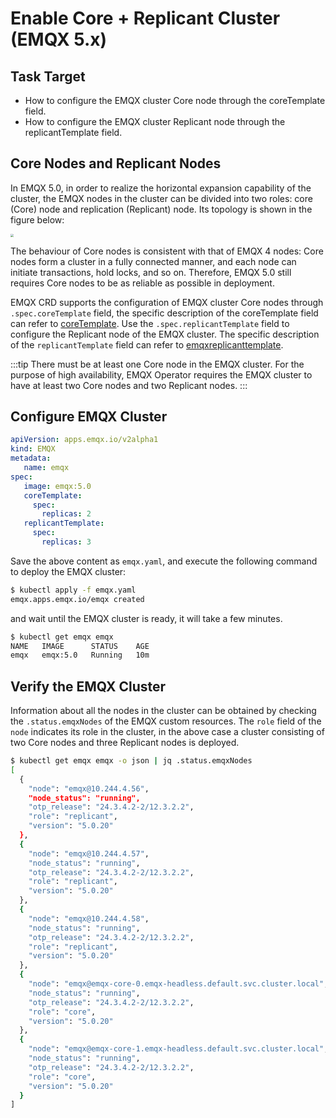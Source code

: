 # Enable Core + Replicant Cluster (EMQX 5.x)

## Task Target

- How to configure the EMQX cluster Core node through the coreTemplate field.
- How to configure the EMQX cluster Replicant node through the replicantTemplate field.

## Core Nodes and Replicant Nodes

In EMQX 5.0, in order to realize the horizontal expansion capability of the cluster, the EMQX nodes in the cluster can be divided into two roles: core (Core) node and replication (Replicant) node. Its topology is shown in the figure below:

 <img src="./assets/configure-core-replicant/mria-core-repliant.png" style="zoom:30%;" />

The behaviour of Core nodes is consistent with that of EMQX 4 nodes: Core nodes form a cluster in a fully connected manner, and each node can initiate transactions, hold locks, and so on. Therefore, EMQX 5.0 still requires Core nodes to be as reliable as possible in deployment.

EMQX CRD supports the configuration of EMQX cluster Core nodes through `.spec.coreTemplate` field, the specific description of the coreTemplate field can refer to [coreTemplate](https://github.com/emqx/emqx-operator/blob/2.0.2/docs/en_US/reference/v2alpha1-reference.md#emqxcoretemplate). Use the `.spec.replicantTemplate` field to configure the Replicant node of the EMQX cluster. The specific description of the `replicantTemplate` field can refer to [emqxreplicanttemplate](https://github.com/emqx/emqx-operator/blob/2.0.2/docs/en_US/reference/v2alpha1-reference.md#emqxreplicanttemplate).

:::tip
There must be at least one Core node in the EMQX cluster. For the purpose of high availability, EMQX Operator requires the EMQX cluster to have at least two Core nodes and two Replicant nodes.
:::

## Configure EMQX Cluster

```yaml
apiVersion: apps.emqx.io/v2alpha1
kind: EMQX
metadata:
   name: emqx
spec:
   image: emqx:5.0
   coreTemplate:
     spec:
       replicas: 2
   replicantTemplate:
     spec:
       replicas: 3
```

Save the above content as `emqx.yaml`, and execute the following command to deploy the EMQX cluster:

```bash
$ kubectl apply -f emqx.yaml
emqx.apps.emqx.io/emqx created
```

and wait until the EMQX cluster is ready, it will take a few minutes.

```bash
$ kubectl get emqx emqx
NAME   IMAGE      STATUS    AGE
emqx   emqx:5.0   Running   10m
```

## Verify the EMQX Cluster <!--not sure what this verify is-->

Information about all the nodes in the cluster can be obtained by checking the `.status.emqxNodes` of the EMQX custom resources. The `role` field of the `node` indicates its role in the cluster, in the above case a cluster consisting of two Core nodes and three Replicant nodes is deployed.

```bash
$ kubectl get emqx emqx -o json | jq .status.emqxNodes
[
  {
    "node": "emqx@10.244.4.56",
    "node_status": "running",
    "otp_release": "24.3.4.2-2/12.3.2.2",
    "role": "replicant",
    "version": "5.0.20"
  },
  {
    "node": "emqx@10.244.4.57",
    "node_status": "running",
    "otp_release": "24.3.4.2-2/12.3.2.2",
    "role": "replicant",
    "version": "5.0.20"
  },
  {
    "node": "emqx@10.244.4.58",
    "node_status": "running",
    "otp_release": "24.3.4.2-2/12.3.2.2",
    "role": "replicant",
    "version": "5.0.20"
  },
  {
    "node": "emqx@emqx-core-0.emqx-headless.default.svc.cluster.local",
    "node_status": "running",
    "otp_release": "24.3.4.2-2/12.3.2.2",
    "role": "core",
    "version": "5.0.20"
  },
  {
    "node": "emqx@emqx-core-1.emqx-headless.default.svc.cluster.local",
    "node_status": "running",
    "otp_release": "24.3.4.2-2/12.3.2.2",
    "role": "core",
    "version": "5.0.20"
  }
]
```
